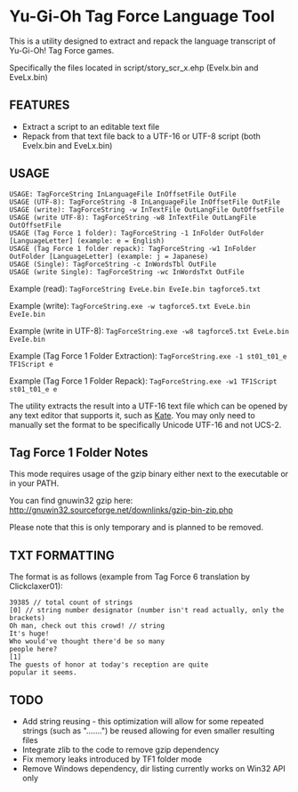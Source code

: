 # Yu-Gi-Oh Tag Force Language Tool

This is a utility designed to extract and repack the language transcript of Yu-Gi-Oh! Tag Force games.

Specifically the files located in script/story_scr_x.ehp (EveIx.bin and EveLx.bin)

## FEATURES

- Extract a script to an editable text file
- Repack from that text file back to a UTF-16 or UTF-8 script (both EveIx.bin and EveLx.bin)

## USAGE

```
USAGE: TagForceString InLanguageFile InOffsetFile OutFile
USAGE (UTF-8): TagForceString -8 InLanguageFile InOffsetFile OutFile
USAGE (write): TagForceString -w InTextFile OutLangFile OutOffsetFile
USAGE (write UTF-8): TagForceString -w8 InTextFile OutLangFile OutOffsetFile
USAGE (Tag Force 1 folder): TagForceString -1 InFolder OutFolder [LanguageLetter] (example: e = English)
USAGE (Tag Force 1 folder repack): TagForceString -w1 InFolder OutFolder [LanguageLetter] (example: j = Japanese)
USAGE (Single): TagForceString -c InWordsTbl OutFile
USAGE (write Single): TagForceString -wc InWordsTxt OutFile
```

Example (read): `TagForceString EveLe.bin EveIe.bin tagforce5.txt`

Example (write): `TagForceString.exe -w tagforce5.txt EveLe.bin EveIe.bin`

Example (write in UTF-8): `TagForceString.exe -w8 tagforce5.txt EveLe.bin EveIe.bin`

Example (Tag Force 1 Folder Extraction): `TagForceString.exe -1 st01_t01_e TF1Script e`

Example (Tag Force 1 Folder Repack): `TagForceString.exe -w1 TF1Script st01_t01_e e`

The utility extracts the result into a UTF-16 text file which can be opened by any text editor that supports it, such as [Kate](https://kate-editor.org). You may only need to manually set the format to be specifically Unicode UTF-16 and not UCS-2.

## Tag Force 1 Folder Notes

This mode requires usage of the gzip binary either next to the executable or in your PATH.

You can find gnuwin32 gzip here: http://gnuwin32.sourceforge.net/downlinks/gzip-bin-zip.php

Please note that this is only temporary and is planned to be removed.

## TXT FORMATTING

The format is as follows (example from Tag Force 6 translation by Clickclaxer01):

```
39385 // total count of strings
[0] // string number designator (number isn't read actually, only the brackets)
Oh man, check out this crowd! // string
It's huge!
Who would've thought there'd be so many
people here?
[1]
The guests of honor at today's reception are quite
popular it seems.
```

## TODO

- Add string reusing - this optimization will allow for some repeated strings (such as ".......") be reused allowing for even smaller resulting files
- Integrate zlib to the code to remove gzip dependency
- Fix memory leaks introduced by TF1 folder mode
- Remove Windows dependency, dir listing currently works on Win32 API only
